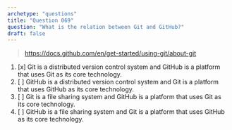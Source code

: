 ```yaml
---
archetype: "questions"
title: "Question 069"
question: "What is the relation between Git and GitHub?"
draft: false
---
```



> https://docs.github.com/en/get-started/using-git/about-git
1. [x] Git is a distributed version control system and GitHub is a platform that uses Git as its core technology.
1. [ ] GitHub is a distributed version control system and Git is a platform that uses GitHub as its core technology.
1. [ ] Git is a file sharing system and GitHub is a platform that uses Git as its core technology.
1. [ ] GitHub is a file sharing system and Git is a platform that uses GitHub as its core technology.
